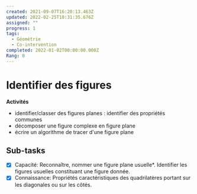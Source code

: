 ```yaml
---
created: 2021-09-07T16:20:13.463Z
updated: 2022-02-25T10:31:35.676Z
assigned: ""
progress: 1
tags:
  - Géométrie
  - Co-intervention
completed: 2022-01-02T00:00:00.000Z
Rang: 0
---
```


# Identifier des figures

**Activités**

- identifier/classer des figures planes : identifier des propriétés communes
 - décomposer une figure complexe en figure plane
 - écrire un algorithme de tracer d'une figure plane

## Sub-tasks

- [x] Capacité: Reconnaître, nommer une figure plane usuelle*. Identifier les figures usuelles constituant une figure donnée.
- [x] Connaissance: Propriétés caractéristiques des quadrilatères portant sur les diagonales ou sur les côtés.
